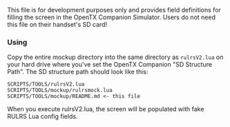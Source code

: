 This file is for development purposes only and provides field definitions for filling the screen in the OpenTX Companion Simulator. Users do not need this file on their handset's SD card!

### Using
Copy the entire mockup directory into the same directory as `rulrsV2.lua` on your hard drive where you've set the OpenTX Companion "SD Structure Path". The SD structure path should look like this:
```
SCRIPTS/TOOLS/rulrsV2.lua
SCRIPTS/TOOLS/mockup/rulrsmock.lua
SCRIPTS/TOOLS/mockup/README.md <- this file
```
When you execute rulrsV2.lua, the screen will be populated with fake RULRS Lua config fields.